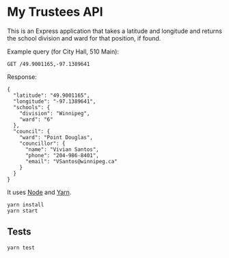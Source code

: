 # My Trustees API

This is an Express application that takes a latitude and longitude and returns the school division and ward for that position, if found.

Example query (for City Hall, 510 Main):

```
GET /49.9001165,-97.1389641
```

Response:

```
{
  "latitude": "49.9001165",
  "longitude": "-97.1389641",
  "schools": {
    "division": "Winnipeg",
    "ward": "6"
  },
  "council": {
    "ward": "Point Douglas",
    "councillor": {
      "name": "Vivian Santos",
      "phone": "204-986-8401",
      "email": "VSantos@winnipeg.ca"
    }
  }
}
```

It uses [Node](https://nodejs.org/en/download/) and [Yarn](https://classic.yarnpkg.com/en/docs/install/).

```
yarn install
yarn start
```

## Tests

```
yarn test
```
